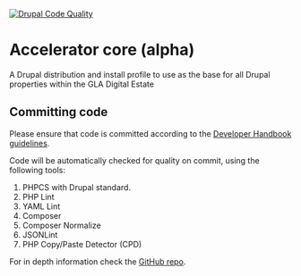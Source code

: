 [![Drupal Code Quality](https://github.com/GreaterLondonAuthority/accelerator-core-alpha/actions/workflows/drupal-code-quality.yml/badge.svg)](https://github.com/GreaterLondonAuthority/accelerator-core-alpha/actions/workflows/drupal-code-quality.yml)

# Accelerator core (alpha)

A Drupal distribution and install profile to use as the base for all
Drupal properties within the GLA Digital Estate

## Committing code

Please ensure that code is committed according to the [Developer Handbook
guidelines](https://london.atlassian.net/l/c/6Yux5Cxy).

Code will be automatically checked for quality on commit, using the
following tools:

1. PHPCS with Drupal standard.
2. PHP Lint
3. YAML Lint
4. Composer
5. Composer Normalize
6. JSONLint
7. PHP Copy/Paste Detector (CPD)

For in depth information check the [GitHub repo](https://github.com/vijaycs85/drupal-quality-checker).
